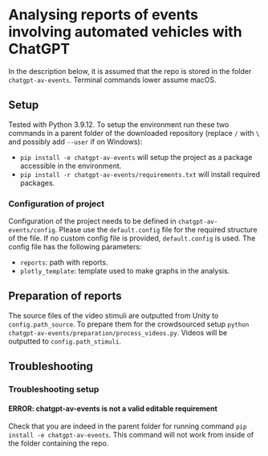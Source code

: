 # Analysing reports of events involving automated vehicles with ChatGPT

In the description below, it is assumed that the repo is stored in the folder `chatgpt-av-events`. Terminal commands lower assume macOS.

## Setup
Tested with Python 3.9.12. To setup the environment run these two commands in a parent folder of the downloaded repository (replace `/` with `\` and possibly add `--user` if on Windows):
- `pip install -e chatgpt-av-events` will setup the project as a package accessible in the environment.
- `pip install -r chatgpt-av-events/requirements.txt` will install required packages.

### Configuration of project
Configuration of the project needs to be defined in `chatgpt-av-events/config`. Please use the `default.config` file for the required structure of the file. If no custom config file is provided, `default.config` is used. The config file has the following parameters:
* `reports`: path with reports.
* `plotly_template`: template used to make graphs in the analysis.

## Preparation of reports
The source files of the video stimuli are outputted from Unity to `config.path_source`. To prepare them for the crowdsourced setup `python chatgpt-av-events/preparation/process_videos.py`. Videos will be outputted to `config.path_stimuli`.

## Troubleshooting
### Troubleshooting setup
#### ERROR: chatgpt-av-events is not a valid editable requirement
Check that you are indeed in the parent folder for running command `pip install -e chatgpt-av-events`. This command will not work from inside of the folder containing the repo.